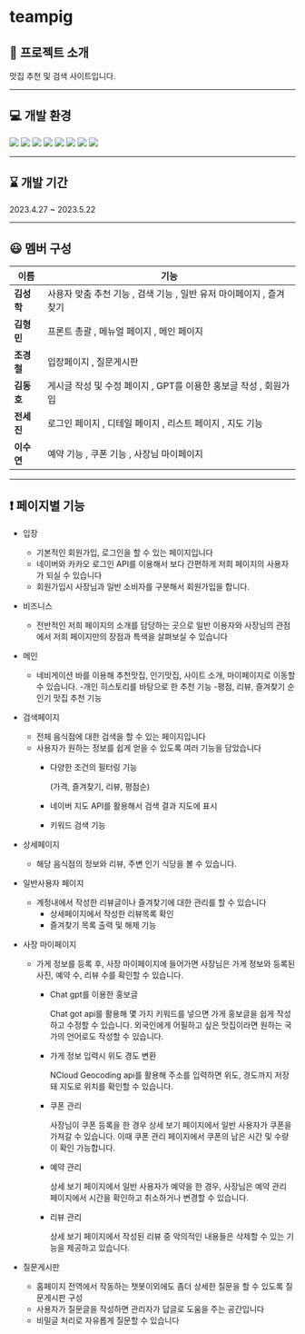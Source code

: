# teampig

## :file_folder: 프로젝트 소개
 맛집 추천 및 검색 사이트입니다. 
 
***
## :computer: 개발 환경
<img src="https://img.shields.io/badge/springboot-6DB33F?style=for-the-badge&logo=springboot&logoColor=white">  <img src="https://img.shields.io/badge/apachemaven-C71A36?style=for-the-badge&logo=apachemaven&logoColor=white">
<img src="https://img.shields.io/badge/java-40AEF0?style=for-the-badge&logo=java&logoColor=white">
<img src="https://img.shields.io/badge/javascript-F7DF1E?style=for-the-badge&logo=javascript&logoColor=white">
<img src="https://img.shields.io/badge/mysql-4479A1?style=for-the-badge&logo=mysql&logoColor=white">
<img src="https://img.shields.io/badge/mybatis-4479A1?style=for-the-badge&logo=mybatis&logoColor=white">
<img src="https://img.shields.io/badge/apachetomcat-F8DC75?style=for-the-badge&logo=Apache_Tomcat&logoColor=white">
<img src="https://img.shields.io/badge/navercloud-03C75A?style=for-the-badge&logo=naver&logoColor=white">

***

##  :hourglass:  개발 기간
 2023.4.27  ~  2023.5.22
 
***



## :smiley: 멤버 구성
|이름|기능|
|---|---|
**김성학**|사용자 맞춤 추천 기능 , 검색 기능 , 일반 유저 마이페이지 , 즐겨찾기|
**김형민**|프론트 총괄 , 메뉴얼 페이지 , 메인 페이지|
**조경철**|입장페이지 , 질문게시판|
**김동호**|게시글 작성 및 수정 페이지 , GPT를 이용한 홍보글 작성 , 회원가입|
**전세진**|로그인 페이지 , 디테일 페이지 , 리스트 페이지 , 지도 기능|
**이수연**|예약 기능 , 쿠폰 기능 , 사장님 마이페이지|
***

## :exclamation: 페이지별 기능

- 입장
    - 기본적인 회원가입, 로그인을 할 수 있는 페이지입니다
    - 네이버와 카카오 로그인 API를 이용해서 보다 간편하게 저희 페이지의 사용자가 되실 수 있습니다
    - 회원가입시 사장님과 일반 소비자를 구분해서 회원가입을 합니다.

- 비즈니스
    - 전반적인 저희 페이지의 소개를 담당하는 곳으로 일반 이용자와 사장님의 관점에서 저희 페이지만의 장점과 특색을 살펴보실 수 있습니다
- 메인
    - 네비게이션 바를 이용해 추천맛집, 인기맛집, 사이트 소개, 마이페이지로 이동할 수 있습니다. 
      -개인 히스토리를 바탕으로 한 추천 기능
      -평점, 리뷰, 즐겨찾기 순 인기 맛집 추천 기능


- 검색페이지
    - 전체 음식점에 대한 검색을 할 수 있는 페이지입니다
    - 사용자가 원하는 정보를 쉽게 얻을 수 있도록 여러 기능을 담았습니다
        - 다양한 조건의 필터링 기능
            
            (가격, 즐겨찾기, 리뷰, 평점순)
            
        - 네이버 지도 API를 활용해서 검색 결과 지도에 표시
        - 키워드 검색 기능
- 상세페이지
     - 해당 음식점의 정보와 리뷰, 주변 인기 식당을 볼 수 있습니다.
- 일반사용자 페이지
    - 계정내에서 작성한 리뷰글이나 즐겨찾기에 대한 관리를 할 수 있습니다
        - 상세페이지에서 작성한 리뷰목록 확인
        - 즐겨찾기 목록 출력 및 해제 기능
- 사장 마이페이지
     - 가게 정보를 등록 후, 사장 마이페이지에 들어가면 사장님은 가게 정보와 등록된 사진, 예약 수, 리뷰 수를 확인할 수 있습니다.
        - Chat gpt를 이용한 홍보글
         
             Chat got api를 활용해 몇 가지 키워드를 넣으면 가게 홍보글을 쉽게 작성하고 수정할 수 있습니다. 외국인에게 어필하고 싶은 맛집이라면 원하는 국가의 언어로도 작성할 수 있습니다.
        - 가게 정보 입력시 위도 경도 변환
          
             NCloud Geocoding api를 활용해 주소를 입력하면 위도, 경도까지 저장돼 지도로 위치를 확인할 수 있습니다.
        - 쿠폰 관리
          
             사장님이 쿠폰 등록을 한 경우 상세 보기 페이지에서 일반 사용자가 쿠폰을 가져갈 수 있습니다. 이때 쿠폰 관리 페이지에서 쿠폰의 남은 시간 및 수량이 확인 가능합니다. 
        - 예약 관리
          
             상세 보기 페이지에서 일반 사용자가 예약을 한 경우, 사장님은 예약 관리 페이지에서 시간을 확인하고 취소하거나 변경할 수 있습니다.
        - 리뷰 관리
          
             상세 보기 페이지에서 작성된 리뷰 중 악의적인 내용들은 삭제할 수 있는 기능을 제공하고 있습니다. 
        
- 질문게시판
    - 홈페이지 전역에서 작동하는 챗봇이외에도 좀더 상세한 질문을 할 수 있도록 질문게시판 구성
    - 사용자가 질문글을 작성하면 관리자가 답글로 도움을 주는 공간입니다
    - 비밀글 처리로 자유롭게 질문할 수 있습니다



